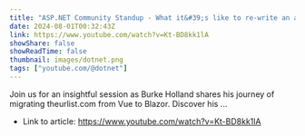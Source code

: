 ```yaml
---
title: "ASP.NET Community Standup - What it&#39;s like to re-write an app in Blazor"
date: 2024-08-01T00:32:43Z
link: https://www.youtube.com/watch?v=Kt-BD8kk1lA
showShare: false
showReadTime: false
thumbnail: images/dotnet.png
tags: ["youtube.com/@dotnet"]
---
```

Join us for an insightful session as Burke Holland shares his journey of migrating theurlist.com from Vue to Blazor. Discover his ...

- Link to article: https://www.youtube.com/watch?v=Kt-BD8kk1lA